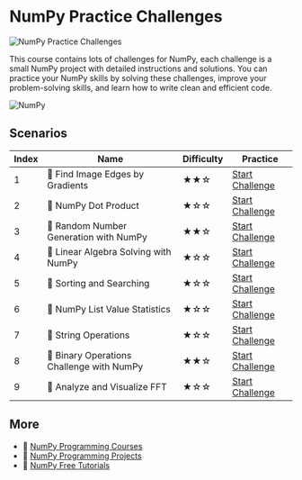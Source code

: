 # NumPy Practice Challenges

![NumPy Practice Challenges](https://cover-creator.appbot.io/numpy-practice-challenges.png)

This course contains lots of challenges for NumPy, each challenge is a small NumPy project with detailed instructions and solutions. You can practice your NumPy skills by solving these challenges, improve your problem-solving skills, and learn how to write clean and efficient code.

![NumPy](https://img.shields.io/badge/NumPy-whitesmoke?style=for-the-badge&logo=numpy)


## Scenarios

|   Index | Name                                     | Difficulty   | Practice                                                                   |
|---------|------------------------------------------|--------------|----------------------------------------------------------------------------|
|       1 | 🎯 Find Image Edges by Gradients          | ★★☆          | <a target='_blank' href='https://labex.io/labs/259151'>Start Challenge</a> |
|       2 | 🎯 NumPy Dot Product                      | ★☆☆          | <a target='_blank' href='https://labex.io/labs/8737'>Start Challenge</a>   |
|       3 | 🎯 Random Number Generation with NumPy    | ★★☆          | <a target='_blank' href='https://labex.io/labs/34635'>Start Challenge</a>  |
|       4 | 🎯 Linear Algebra Solving with NumPy      | ★☆☆          | <a target='_blank' href='https://labex.io/labs/8000'>Start Challenge</a>   |
|       5 | 🎯 Sorting and Searching                  | ★☆☆          | <a target='_blank' href='https://labex.io/labs/154566'>Start Challenge</a> |
|       6 | 🎯 NumPy List Value Statistics            | ★☆☆          | <a target='_blank' href='https://labex.io/labs/664'>Start Challenge</a>    |
|       7 | 🎯 String Operations                      | ★☆☆          | <a target='_blank' href='https://labex.io/labs/148882'>Start Challenge</a> |
|       8 | 🎯 Binary Operations Challenge with NumPy | ★★☆          | <a target='_blank' href='https://labex.io/labs/153823'>Start Challenge</a> |
|       9 | 🎯 Analyze and Visualize FFT              | ★☆☆          | <a target='_blank' href='https://labex.io/labs/55715'>Start Challenge</a>  |

## More

- 🔗 [NumPy Programming Courses](https://github.com/labex-labs/awesome-programming-courses)
- 🔗 [NumPy Programming Projects](https://github.com/labex-labs/awesome-programming-projects)
- 🔗 [NumPy Free Tutorials](https://github.com/labex-labs/numpy-free-tutorials)

